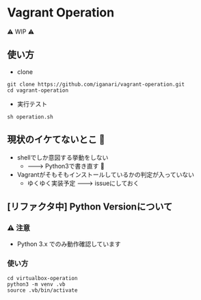 # Vagrant Operation

:warning: WIP :warning:

## 使い方

+ clone

```
git clone https://github.com/iganari/vagrant-operation.git
cd vagrant-operation
```

+ 実行テスト

```
sh operation.sh
```

## 現状のイケてないとこ :no_good:

+ shellでしか意図する挙動をしない
    + ---> Python3で書き直す :snake:
+ Vagrantがそもそもインストールしているかの判定が入っていない
    + ゆくゆく実装予定 ---> issueにしておく

## [リファクタ中] Python Versionについて

### :warning: 注意

+ Python 3.x でのみ動作確認しています

### 使い方

```
cd virtualbox-operation
python3 -m venv .vb
source .vb/bin/activate
```
